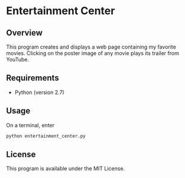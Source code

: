 # Entertainment Center

## Overview

This program creates and displays a web page containing my favorite movies. Clicking on the poster image of any movie plays its trailer from YouTube.

## Requirements

- Python (version 2.7)

## Usage

On a terminal, enter

```sh
python entertainment_center.py
```

## License

This program is available under the MIT License.
